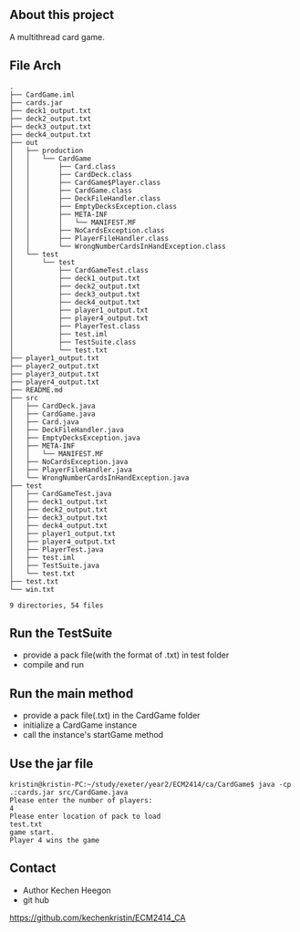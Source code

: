## About this project
A multithread card game.

## File Arch
```
.
├── CardGame.iml
├── cards.jar
├── deck1_output.txt
├── deck2_output.txt
├── deck3_output.txt
├── deck4_output.txt
├── out
│   ├── production
│   │   └── CardGame
│   │       ├── Card.class
│   │       ├── CardDeck.class
│   │       ├── CardGame$Player.class
│   │       ├── CardGame.class
│   │       ├── DeckFileHandler.class
│   │       ├── EmptyDecksException.class
│   │       ├── META-INF
│   │       │   └── MANIFEST.MF
│   │       ├── NoCardsException.class
│   │       ├── PlayerFileHandler.class
│   │       └── WrongNumberCardsInHandException.class
│   └── test
│       └── test
│           ├── CardGameTest.class
│           ├── deck1_output.txt
│           ├── deck2_output.txt
│           ├── deck3_output.txt
│           ├── deck4_output.txt
│           ├── player1_output.txt
│           ├── player4_output.txt
│           ├── PlayerTest.class
│           ├── test.iml
│           ├── TestSuite.class
│           └── test.txt
├── player1_output.txt
├── player2_output.txt
├── player3_output.txt
├── player4_output.txt
├── README.md
├── src
│   ├── CardDeck.java
│   ├── CardGame.java
│   ├── Card.java
│   ├── DeckFileHandler.java
│   ├── EmptyDecksException.java
│   ├── META-INF
│   │   └── MANIFEST.MF
│   ├── NoCardsException.java
│   ├── PlayerFileHandler.java
│   └── WrongNumberCardsInHandException.java
├── test
│   ├── CardGameTest.java
│   ├── deck1_output.txt
│   ├── deck2_output.txt
│   ├── deck3_output.txt
│   ├── deck4_output.txt
│   ├── player1_output.txt
│   ├── player4_output.txt
│   ├── PlayerTest.java
│   ├── test.iml
│   ├── TestSuite.java
│   └── test.txt
├── test.txt
└── win.txt

9 directories, 54 files
```

## Run the TestSuite
- provide a pack file(with the format of .txt) in test folder
- compile and run

## Run the main method 
- provide a pack file(.txt) in the CardGame folder
- initialize a CardGame instance
- call the instance's startGame method

## Use the jar file
```
kristin@kristin-PC:~/study/exeter/year2/ECM2414/ca/CardGame$ java -cp .:cards.jar src/CardGame.java
Please enter the number of players:
4
Please enter location of pack to load
test.txt
game start.
Player 4 wins the game
```

## Contact
- Author Kechen Heegon
- git hub

https://github.com/kechenkristin/ECM2414_CA



